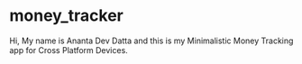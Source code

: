 # money_tracker

Hi, My name is Ananta Dev Datta and this is my Minimalistic Money Tracking app for Cross Platform Devices.
